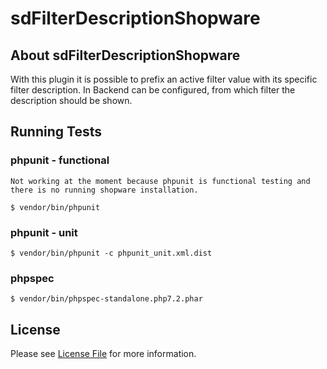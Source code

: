 # sdFilterDescriptionShopware

## About sdFilterDescriptionShopware

With this plugin it is possible to prefix an active filter value with its specific filter description.
In Backend can be configured, from which filter the description should be shown.

## Running Tests

### phpunit - functional

    Not working at the moment because phpunit is functional testing and there is no running shopware installation.

    $ vendor/bin/phpunit
    
### phpunit - unit

    $ vendor/bin/phpunit -c phpunit_unit.xml.dist
    
### phpspec

    $ vendor/bin/phpspec-standalone.php7.2.phar

## License

Please see [License File](LICENSE) for more information.
